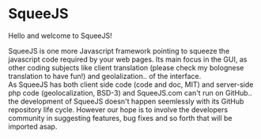 # SqueeJS
Hello and welcome to SqueeJS!  
  
SqueeJS is one more Javascript framework pointing to squeeze the javascript code required by your web pages. Its main focus in the GUI, as other coding subjects like client translation (please check my bolognese translation to have fun!) and geolalization.. of the interface.<br>
As SqueeJS has both client side code (code and doc, MIT) and server-side php code (geolocalization, BSD-3) and SqueeJS.com can't run on GitHub.. the development of SqueeJS doesn't happen seemlessly with its GitHub repository life cycle. However our hope is to involve the developers community in suggesting features, bug fixes and so forth that will be imported asap.




